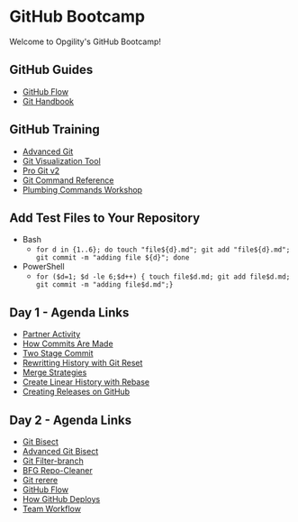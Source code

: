 # GitHub Bootcamp
Welcome to Opgility's GitHub Bootcamp!

## GitHub Guides
* [GitHub Flow](https://guides.github.com/introduction/flow/)
* [Git Handbook](https://guides.github.com/introduction/git-handbook/)

## GitHub Training
* [Advanced Git](https://github.com/githubtraining/advanced-git)
* [Git Visualization Tool](http://git-school.github.io/visualizing-git/)
* [Pro Git v2](https://git-scm.com/book/en/v2)
* [Git Command Reference](https://git-scm.com/docs)
* [Plumbing Commands Workshop](https://github.com/githubtraining/plumbing-workshop)

## Add Test Files to Your Repository
* Bash
    * `for d in {1..6}; do touch "file${d}.md"; git add "file${d}.md"; git commit -m "adding file ${d}"; done`
* PowerShell
    * `for ($d=1; $d -le 6;$d++) { touch file$d.md; git add file$d.md; git commit -m "adding file$d.md";}`

## Day 1 - Agenda Links 
* [Partner Activity](https://github.com/opsgilityschool/github-bootcamp/blob/master/Partner-Actvity.md)
* [How Commits Are Made](https://githubtraining.github.io/training-manual/GH4D/15_reverting_commits.html#how-commits-are-made)
* [Two Stage Commit](https://githubtraining.github.io/training-manual/GH4D/06_working_locally.html#the-two-stage-commit)
* [Rewritting History with Git Reset](https://githubtraining.github.io/training-manual/GH4D/20_rewriting_history_git_reset.html#rewriting-history-with-git-reset)
* [Merge Strategies](https://githubtraining.github.io/training-manual/GH4D/22_merge_strategies_rebase.html#understanding-git-merge-strategies)
* [Create Linear History with Rebase](https://githubtraining.github.io/training-manual/GH4D/22_merge_strategies_rebase.html#creating-a-linear-history)
* [Creating Releases on GitHub](https://help.github.com/articles/creating-releases/)

## Day 2 - Agenda Links 
* [Git Bisect](https://githubtraining.github.io/training-manual/GH4D/14_git_bisect.html#what-is-git-bisect)
* [Advanced Git Bisect](https://github.com/githubtraining/example-bisect)
* [Git Filter-branch](https://github.com/githubtraining/advanced-git/blob/master/cheat-sheets/7-git-filter-branch.md#git-filter-branch)
* [BFG Repo-Cleaner](https://rtyley.github.io/bfg-repo-cleaner/)
* [Git rerere](https://github.com/githubtraining/advanced-git/blob/master/cheat-sheets/5-git-rerere.md#git-rerere)
* [GitHub Flow](https://guides.github.com/introduction/flow/)
* [How GitHub Deploys](https://githubengineering.com/deploying-branches-to-github-com/)
* [Team Workflow](https://githubtraining.github.io/training-manual/GH4D/App_a_workflow_guide.html#discussion-guide-team-workflows)
